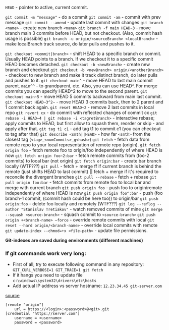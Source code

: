 `HEAD` - pointer to active, current commit.

`git commit -m "message"` - do a commit
`git commit -am` - commit with prev message
`git commit --amend` - update last commit with changes
`git branch <name>` - create new branch `<name>`
`git branch -f main HEAD~3` - move branch main 3 commits before HEAD, but not checkout. (Also, commit hash usage is possible)
`git branch -u origin/<sourceBranch> <localBranch>` - make localBranch track source, do later pulls and pushes to it.

`git checkout <commit|branch>` - shift HEAD to a specific branch or commit. Usually HEAD points to a branch. If we checkout it to a specific commit HEAD becomes detached.
`git checkout -b <newBranch>` - create new branch and checkout
`git checkout -b <newBranch> origin/<anotherBranch>` - checkout to new branch and make it track distinct branch, do later pulls and pushes to it.
`git checkout main^` - move HEAD to last main commit parent. `main^^` - to grandparent, etc. Also, you can use HEAD^. For merge commits you can specify HEAD^2 to move to the second parent.
`git checkout main~5` - move HEAD 5 commits backward from main last commit.
`git checkout HEAD~3^2~` - move HEAD 3 commits back, then to 2 parent and 1 commit back again.
`git reset HEAD~2` - remove 2 last commits in local repo
`git revert cx` - do commit with reflected changes of commit cx
`git rebase -i HEAD~4 | git rebase -i <tagretBranch>` - interactive rebase; apply commits to HEAD, but first allow to squash them, reorder or skip - and apply after that.
`git tag t1 c1` - add tag t1 to commit c1 (you can checkout to tag after that)
`git describe <smth||HEAD>` - how far `<smth>` from the closest tag (`<tag>_<numCommits>_g<hash>`)
`git fetch` - fetch data from remote repo to your local representation of remote repo (origin).
`git fetch origin foo` - fetch remote foo to origin/foo independently of where HEAD is now
`git fetch origin foo~2:bar` - fetch remote commits from (foo-2 commits) to local bar (not origin)
`git fetch origin:bar` - create bar branch locally (WTF???)
`git pull` - fetch + merge ff if current branch is behind the remote (just shifts HEAD to last commit) || fetch + merge if it's required to reconcile the divergent branches
`git pull --rebase` - fetch + rebase
`git pull origin foo:bar` - fetch commits from remote foo to local bar and merge with current branch
`git push origin foo` - push foo to origin\remote independently of where HEAD is now
`git push origin foo^:bar` - push (foo branch-1 commit, (commit hash could be here too)) to origin/bar
`git push origin:foo` - delete foo locally and remotely (WTF???)
`git log --reflog --author "Stanislav Tretiakov"` - watch removed commits of mine
`git merge --squash <source-branch>` - squash commit to `<source-branch>`
`git push origin +<branch-name> –force` - override remote commits with local
`git reset --hard origin/<branch-name>` - override local commits with remote
`git update-index --chmod=+x <file-path>` - update file permissions.

**Git-indexes are saved during environments (different machines)**
### If git commands work very long:
- First of all, try to execute following command in any repository: `GIT_CURL_VERBOSE=1 GIT_TRACE=1 git fetch`
- If it hangs you need to update file `c:\windows\system32\drivers\etc\hosts`
- Add actual IP address vs server hostname: `12.23.34.45 git-server.com`

[source](https://www.howtogeek.com/howto/27350/beginner-geek-how-to-edit-your-hosts-file/)

```.gitconfig
[remote "origin"]
    url = https://<login>:<password>@<git>.git
[credential "https://server.com"]
    username = <username>
    password = <password>
```
